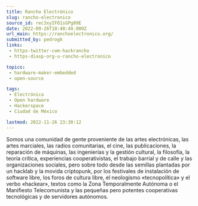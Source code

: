 ```yaml
---
title: Rancho Electrónico
slug: rancho-electronico
source_id: rec3xyIFO1sGPg09E
date: 2022-09-26T18:40:49.000Z
url_main: https://ranchoelectronico.org/
submitted_by: pedrogk
links: 
 - https-twitter-com-hackrancho
 - https-diasp-org-u-rancho-electronico

topics: 
 - hardware-maker-embedded
 - open-source

tags: 
 - Electrónica
 - Open hardware
 - Hackerspace
 - Ciudad de México

lastmod: 2022-11-26 23:30:12
---
```


Somos una comunidad de gente proveniente de las artes electrónicas, las artes marciales, las radios comunitarias, el cine, las publicaciones, la reparación de máquinas, las ingenierías y la gestión cultural, la filosofía, la teoría crítica, experiencias cooperativistas, el trabajo barrial y de calle y las organizaciones sociales, pero sobre todo desde las semillas plantadas por un hacklab y la movida criptopunk, por los festivales de instalación de software libre, los foros de cultura libre, el neologismo «tecnopolítica» y el verbo «hackear», textos como la Zona Temporalmente Autónoma o el Manifiesto Telecomunista y las pequeñas pero potentes cooperativas tecnológicas y de servidores autónomos.
